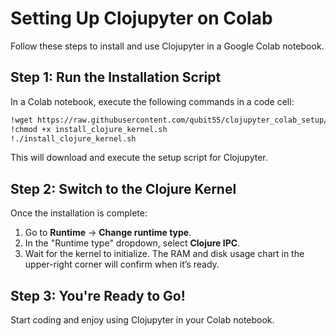 # Setting Up Clojupyter on Colab

Follow these steps to install and use Clojupyter in a Google Colab notebook.

## Step 1: Run the Installation Script
In a Colab notebook, execute the following commands in a code cell:

```bash
!wget https://raw.githubusercontent.com/qubit55/clojupyter_colab_setup/refs/heads/main/install_clojure_kernel.sh
!chmod +x install_clojure_kernel.sh
!./install_clojure_kernel.sh
```

This will download and execute the setup script for Clojupyter.

## Step 2: Switch to the Clojure Kernel
Once the installation is complete:
1. Go to **Runtime** -> **Change runtime type**.
2. In the "Runtime type" dropdown, select **Clojure IPC**.
3. Wait for the kernel to initialize. The RAM and disk usage chart in the upper-right corner will confirm when it’s ready.

## Step 3: You're Ready to Go!
Start coding and enjoy using Clojupyter in your Colab notebook.

